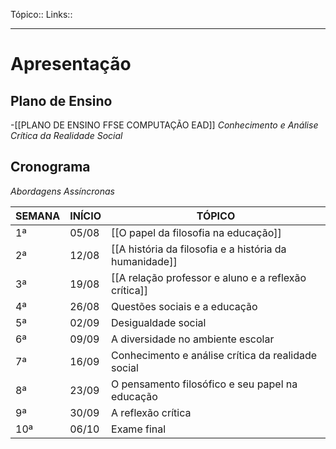 Tópico::
Links::

---
# Apresentação

## Plano de Ensino
-[[PLANO DE ENSINO FFSE COMPUTAÇÃO EAD]]
*Conhecimento e Análise Crítica da Realidade Social*

## Cronograma
*Abordagens Assíncronas*

| SEMANA | INÍCIO   | TÓPICO                                              |
|--------|----------|-----------------------------------------------------|
| 1ª     | 05/08    | [[O papel da filosofia na educação]]                   |
| 2ª     | 12/08    | [[A história da filosofia e a história da humanidade]] |
| 3ª     | 19/08    | [[A relação professor e aluno e a reflexão crítica]]  |
| 4ª     | 26/08    | Questões sociais e a educação                      |
| 5ª     | 02/09    | Desigualdade social                                |
| 6ª     | 09/09    | A diversidade no ambiente escolar                  |
| 7ª     | 16/09    | Conhecimento e análise crítica da realidade social |
| 8ª     | 23/09    | O pensamento filosófico e seu papel na educação    |
| 9ª     | 30/09    | A reflexão crítica                                 |
| 10ª    | 06/10    | Exame final                                        |
